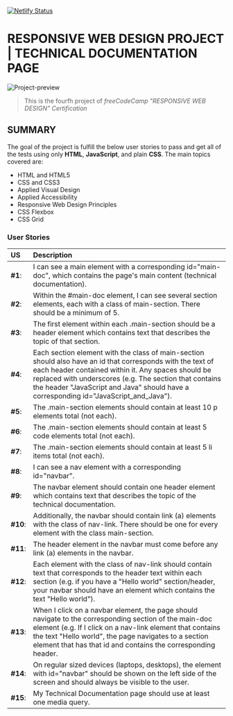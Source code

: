 [![Netlify Status](https://api.netlify.com/api/v1/badges/032edfaa-a2a5-4da6-8523-73d6c928c811/deploy-status)](https://app.netlify.com/sites/fcc-rwdp-techdocspage/deploys)

# RESPONSIVE WEB DESIGN PROJECT | TECHNICAL DOCUMENTATION PAGE
![Project-preview](technical-documentation-page.png)
> This is the fourfh project of _freeCodeCamp "RESPONSIVE WEB DESIGN" Certification_

## SUMMARY

The goal of the project is fulfill the below user stories to pass and get all of the tests using only **HTML**, **JavaScript**, and plain **CSS**. 
The main topics covered are:
- HTML and HTML5
- CSS and CSS3
- Applied Visual Design
- Applied Accessibility
- Responsive Web Design Principles
- CSS Flexbox
- CSS Grid

### User Stories
| US | Description |
| :------------ | :----------- |
| **#1**: | I can see a main element with a corresponding id="main-doc", which contains the page's main content (technical documentation). |
| **#2**: | Within the #main-doc element, I can see several section elements, each with a class of main-section. There should be a minimum of 5. |
| **#3**: | The first element within each .main-section should be a header element which contains text that describes the topic of that section. |
| **#4**: | Each section element with the class of main-section should also have an id that corresponds with the text of each header contained within it. Any spaces should be replaced with underscores (e.g. The section that contains the header "JavaScript and Java" should have a corresponding id="JavaScript_and_Java"). |
| **#5**: | The .main-section elements should contain at least 10 p elements total (not each). |
| **#6**: | The .main-section elements should contain at least 5 code elements total (not each). |
| **#7**: | The .main-section elements should contain at least 5 li items total (not each). |
| **#8**: | I can see a nav element with a corresponding id="navbar". |
| **#9**: | The navbar element should contain one header element which contains text that describes the topic of the technical documentation. |
| **#10**: | Additionally, the navbar should contain link (a) elements with the class of nav-link. There should be one for every element with the class main-section. |
| **#11**: | The header element in the navbar must come before any link (a) elements in the navbar. |
| **#12**: | Each element with the class of nav-link should contain text that corresponds to the header text within each section (e.g. if you have a "Hello world" section/header, your navbar should have an element which contains the text "Hello world"). |
| **#13**: | When I click on a navbar element, the page should navigate to the corresponding section of the main-doc element (e.g. If I click on a nav-link element that contains the text "Hello world", the page navigates to a section element that has that id and contains the corresponding header. |
| **#14**: | On regular sized devices (laptops, desktops), the element with id="navbar" should be shown on the left side of the screen and should always be visible to the user. |
| **#15**: | My Technical Documentation page should use at least one media query. |
